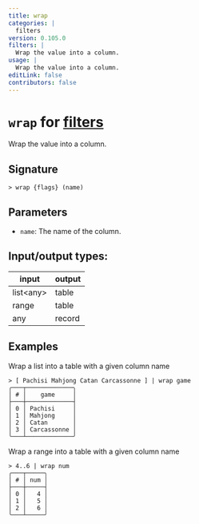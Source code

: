 ```yaml
---
title: wrap
categories: |
  filters
version: 0.105.0
filters: |
  Wrap the value into a column.
usage: |
  Wrap the value into a column.
editLink: false
contributors: false
---
```

<!-- This file is automatically generated. Please edit the command in https://github.com/nushell/nushell instead. -->

# `wrap` for [filters](/commands/categories/filters.md)

<div class='command-title'>Wrap the value into a column.</div>

## Signature

```> wrap {flags} (name)```

## Parameters

 -  `name`: The name of the column.


## Input/output types:

| input     | output |
| --------- | ------ |
| list&lt;any&gt; | table  |
| range     | table  |
| any       | record |
## Examples

Wrap a list into a table with a given column name
```nu
> [ Pachisi Mahjong Catan Carcassonne ] | wrap game
╭───┬─────────────╮
│ # │    game     │
├───┼─────────────┤
│ 0 │ Pachisi     │
│ 1 │ Mahjong     │
│ 2 │ Catan       │
│ 3 │ Carcassonne │
╰───┴─────────────╯

```

Wrap a range into a table with a given column name
```nu
> 4..6 | wrap num
╭───┬─────╮
│ # │ num │
├───┼─────┤
│ 0 │   4 │
│ 1 │   5 │
│ 2 │   6 │
╰───┴─────╯

```
